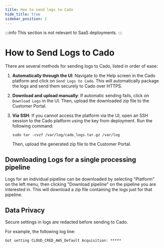 ```yaml
---
title: How to send logs to Cado
hide_title: true
sidebar_position: 2
---
```


:::info
This section is not relevant to SaaS deployments.
:::

# How to Send Logs to Cado

There are several methods for sending logs to Cado, listed in order of ease:

1. **Automatically through the UI**: Navigate to the Help screen in the Cado platform and click on `Send Logs to Cado`. This will automatically package the logs and send them securely to Cado over HTTPS.
  
2. **Download and upload manually**: If automatic sending fails, click on `Download Logs` in the UI. Then, upload the downloaded zip file to the Customer Portal.

3. **Via SSH**: If you cannot access the platform via the UI, open an SSH session to the Cado platform using the key from deployment. Run the following command:
   ```
   sudo tar -cvzf /var/log/cado_logs.tar.gz /var/log
   ```
   Then, upload the generated zip file to the Customer Portal.

## Downloading Logs for a single processing pipeline
Logs for an individual pipeline can be downloaded by selecting "Platform" on the left menu, then clicking "Download pipeline" on the pipeline you are interested in. This will download a zip file containing the logs just for that pipeline.

## Data Privacy
Secure settings in logs are redacted before sending to Cado.

For example, the following log line:
```
Got setting CLOUD_CRED_AWS_Default Acquisition: *****
```
